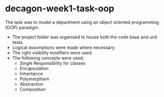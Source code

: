 # decagon-week1-task-oop

The task was to model a department using an object oriented programming (OOP) paradigm

- The project folder was organised to house both the code base and unit tests.
- Logical assumptions were made where necessary.
- The right visibility modifiers were used.
- The following concepts were used;
  - Single Responsibility for classes
  - Encapsulation
  - Inheritance
  - Polymorphism
  - Abstraction
  - Composition
